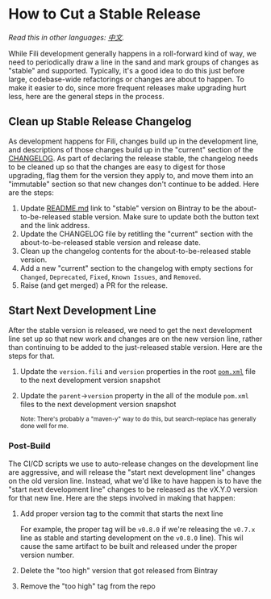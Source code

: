 How to Cut a Stable Release
===========================

*Read this in other languages: [中文](../../translations/zh/docs/contributing/cutting-stable-release-zh.md).*

While Fili development generally happens in a roll-forward kind of way, we need to periodically draw a line in the sand
and mark groups of changes as "stable" and supported. Typically, it's a good idea to do this just before large,
codebase-wide refactorings or changes are about to happen. To make it easier to do, since more frequent releases make
upgrading hurt less, here are the general steps in the process.

Clean up Stable Release Changelog
---------------------------------

As development happens for Fili, changes build up in the development line, and descriptions of those changes build up in
the "current" section of the [CHANGELOG](/CHANGELOG.md). As part of declaring the release stable, the changelog needs to
be cleaned up so that the changes are easy to digest for those upgrading, flag them for the version they apply to, and
move them into an "immutable" section so that new changes don't continue to be added. Here are the steps:

1. Update [README.md](/README.md) link to "stable" version on Bintray to be the about-to-be-released stable version.
   Make sure to update both the button text and the link address.
2. Update the CHANGELOG file by retitling the "current" section with the about-to-be-released stable version and release
   date.
3. Clean up the changelog contents for the about-to-be-released stable version.
4. Add a new "current" section to the changelog with empty sections for `Changed`, `Deprecated`, `Fixed`,
   `Known Issues`, and `Removed`.
5. Raise (and get merged) a PR for the release.

Start Next Development Line
---------------------------

After the stable version is released, we need to get the next development line set up so that new work and changes are
on the new version line, rather than continuing to be added to the just-released stable version. Here are the steps for
that.

1. Update the `version.fili` and `version` properties in the root [`pom.xml`](/pom.xml) file to the next development
   version snapshot
2. Update the `parent`->`version` property in the all of the module `pom.xml` files to the next development version
   snapshot

   <sub>Note: There's probably a "maven-y" way to do this, but search-replace has generally done well for me.</sub>

### Post-Build

The CI/CD scripts we use to auto-release changes on the development line are aggressive, and will release the "start
next development line" changes on the old version line. Instead, what we'd like to have happen is to have the "start
next development line" changes to be released as the vX.Y.0 version for that new line. Here are the steps involved in
making that happen:

1. Add proper version tag to the commit that starts the next line

   For example, the proper tag will be `v0.8.0` if we're releasing the `v0.7.x` line as stable and starting development
   on the `v0.8.0` line). This wil cause the same artifact to be built and released under the proper version number.
2. Delete the "too high" version that got released from Bintray
3. Remove the "too high" tag from the repo
